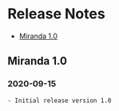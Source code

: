 # Release Notes

- [Miranda 1.0](#version_1_0)
    
<a name="version_1_0"></a>
## Miranda 1.0
### 2020-09-15
    - Initial release version 1.0

